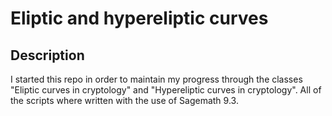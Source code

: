 # Eliptic and hypereliptic curves

## Description

I started this repo in order to maintain my progress through the classes "Eliptic curves in cryptology" and "Hypereliptic curves in cryptology". 
All of the scripts where written with the use of Sagemath 9.3.
